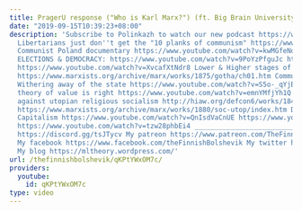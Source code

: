 ```yaml
---
title: PragerU response ("Who is Karl Marx?") (ft. Big Brain University)
date: "2019-09-15T10:39:23+08:00"
description: 'Subscribe to Polinkazh to watch our new podcast https://www.youtube.com/channel/UCTVqVQpikHxgLaPf8kguMHg
  Libertarians just don''t get the "10 planks of communism" https://www.youtube.com/watch?v=p9OyYMsvvw4
  Communist Poland documentary https://www.youtube.com/watch?v=kwMGfeNqwyU SOVIET
  ELECTIONS & DEMOCRACY: https://www.youtube.com/watch?v=9PoYzPfguJc https://www.youtube.com/watch?v=Okz2YMW1AwY
  https://www.youtube.com/watch?v=XvcafXtNdr8 Lower & Higher stages of Communism explained
  https://www.marxists.org/archive/marx/works/1875/gotha/ch01.htm Communism is stateless:
  Withering away of the state https://www.youtube.com/watch?v=S5o-_qYjB9g Why labour
  theory of value is right https://www.youtube.com/watch?v=emnYMfjYh1Q Marx & Engels
  against utopian religious socialism http://hiaw.org/defcon6/works/1846/05/11.html
  https://www.marxists.org/archive/marx/works/1880/soc-utop/index.htm Death toll of
  Capitalism https://www.youtube.com/watch?v=QnIsdVaCnUE https://www.youtube.com/watch?v=XQe3e94PzWo
  https://www.youtube.com/watch?v=tzw28phbEi4 __________________________ My discord
  https://discord.gg/tsJTycv My patreon https://www.patreon.com/TheFinnishBolshevik
  My facebook https://www.facebook.com/theFinnishBolshevik My twitter https://twitter.com/FinnBolshevik
  My blog https://mltheory.wordpress.com/'
url: /thefinnishbolshevik/qKPtYWxOM7c/
providers:
  youtube:
    id: qKPtYWxOM7c
type: video
---
```

